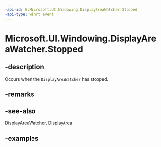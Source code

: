 ```yaml
---
-api-id: E:Microsoft.UI.Windowing.DisplayAreaWatcher.Stopped
-api-type: winrt event
---
```


# Microsoft.UI.Windowing.DisplayAreaWatcher.Stopped

<!--
public event Windows.Foundation.TypedEventHandler<Microsoft.UI.Windowing.DisplayAreaWatcher,object> Stopped;
-->

## -description

Occurs when the `DisplayAreaWatcher` has stopped.

## -remarks

## -see-also

[DisplayAreaWatcher](displayareawatcher.md), [DisplayArea](displayarea.md)

## -examples
